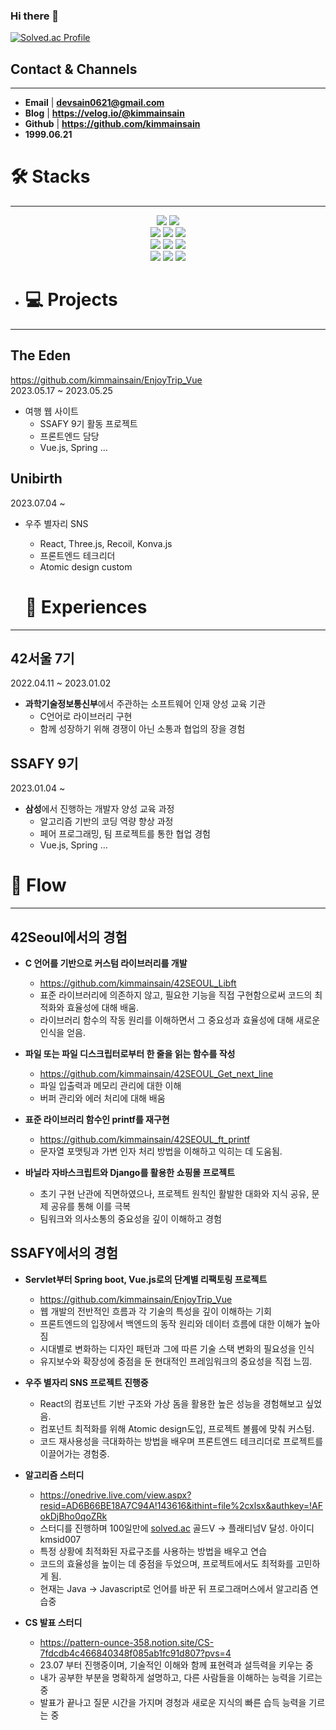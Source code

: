### Hi there 👋
[![Solved.ac Profile](http://mazassumnida.wtf/api/v2/generate_badge?boj=kmsid007)](https://solved.ac/kmsid007/)

## Contact & Channels

---

- **Email** | **devsain0621@gmail.com**
- **Blog** | **https://velog.io/@kimmainsain**
- **Github** | **https://github.com/kimmainsain**
- **1999.06.21**

# 🛠  Stacks

---

<div align=center> 
  <img src="https://img.shields.io/badge/JavaScript-F7DF1E?style=for-the-badge&logo=JavaScript&logoColor=white">
  <img src="https://img.shields.io/badge/java-007396?style=for-the-badge&logo=java&logoColor=white"> 
<br>
<img src="https://img.shields.io/badge/html5-E34F26?style=for-the-badge&logo=html5&logoColor=white">
  <img src="https://img.shields.io/badge/css-1572B6?style=for-the-badge&logo=css3&logoColor=white"> 
  <img src="https://img.shields.io/badge/tailwindcss-06B6D4?style=for-the-badge&logo=tailwindcss&logoColor=white">
<br>
  <img src="https://img.shields.io/badge/react-61DAFB?style=for-the-badge&logo=react&logoColor=black"> 
  <img src="https://img.shields.io/badge/vue.js-4FC08D?style=for-the-badge&logo=vue.js&logoColor=white"> 
  <img src="https://img.shields.io/badge/spring-6DB33F?style=for-the-badge&logo=spring&logoColor=white"> 
  <br>
  <img src="https://img.shields.io/badge/recoil-3578E5?style=for-the-badge&logo=recoil&logoColor=white"> 
  <img src="https://img.shields.io/badge/konva-0D83CD?style=for-the-badge&logo=konva&logoColor=white"> 
  <img src="https://img.shields.io/badge/three-000000?style=for-the-badge&logo=threedotjs&logoColor=white"> 
</div>

- # 💻  Projects

---

## The Eden

https://github.com/kimmainsain/EnjoyTrip_Vue
<br>
2023.05.17 ~ 2023.05.25

- 여행 웹 사이트
    - SSAFY 9기 활동 프로젝트
    - 프론트엔드 담당
    - Vue.js, Spring …

## Unibirth

2023.07.04 ~ 

- 우주 별자리 SNS
    - React, Three.js, Recoil, Konva.js
    - 프론트엔드 테크리더
    - Atomic design custom
 
  # 🎈  Experiences

---

## 42서울 7기

2022.04.11 ~ 2023.01.02

- **과학기술정보통신부**에서 주관하는 소프트웨어 인재 양성 교육 기관
    - C언어로 라이브러리 구현
    - 함께 성장하기 위해 경쟁이 아닌 소통과 협업의 장을 경험

## SSAFY 9기

2023.01.04 ~ 

- **삼성**에서 진행하는 개발자 양성 교육 과정
    - 알고리즘 기반의 코딩 역량 향상 과정
    - 페어 프로그래밍, 팀 프로젝트를 통한 협업 경험
    - Vue.js, Spring …
 
# 🚄  Flow

---

## 42Seoul에서의 경험

- **C 언어를 기반으로 커스텀 라이브러리를 개발**
    - https://github.com/kimmainsain/42SEOUL_Libft
    - 표준 라이브러리에 의존하지 않고, 필요한 기능을 직접 구현함으로써 코드의 최적화와 효율성에 대해 배움.
    - 라이브러리 함수의 작동 원리를 이해하면서 그 중요성과 효율성에 대해 새로운 인식을 얻음.
    
- **파일 또는 파일 디스크립터로부터 한 줄을 읽는 함수를 작성**
    - https://github.com/kimmainsain/42SEOUL_Get_next_line
    - 파일 입출력과 메모리 관리에 대한 이해
    - 버퍼 관리와 에러 처리에 대해 배움

- **표준 라이브러리 함수인 printf를 재구현**
    - https://github.com/kimmainsain/42SEOUL_ft_printf
    - 문자열 포맷팅과 가변 인자 처리 방법을 이해하고 익히는 데 도움됨.
    
- **바닐라 자바스크립트와 Django를 활용한 쇼핑몰 프로젝트**
    - 초기 구현 난관에 직면하였으나, 프로젝트 원칙인 활발한 대화와 지식 공유, 문제 공유를 통해 이를 극복
    - 팀워크와 의사소통의 중요성을 깊이 이해하고 경험
    

## SSAFY에서의 경험

- **Servlet부터 Spring boot, Vue.js로의 단계별 리팩토링 프로젝트**
    - https://github.com/kimmainsain/EnjoyTrip_Vue
    - 웹 개발의 전반적인 흐름과 각 기술의 특성을 깊이 이해하는 기회
    - 프론트엔드의 입장에서 백엔드의 동작 원리와 데이터 흐름에 대한 이해가 높아짐
    - 시대별로 변화하는 디자인 패턴과 그에 따른 기술 스택 변화의 필요성을 인식
    - 유지보수와 확장성에 중점을 둔 현대적인 프레임워크의 중요성을 직접 느낌.
    
- **우주 별자리 SNS 프로젝트 진행중**
    - React의 컴포넌트 기반 구조와 가상 돔을 활용한 높은 성능을 경험해보고 싶었음.
    - 컴포넌트 최적화를 위해 Atomic design도입, 프로젝트 볼륨에 맞춰 커스텀.
    - 코드 재사용성을 극대화하는 방법을 배우며 프론트엔드 테크리더로 프로젝트를 이끌어가는 경험중.

- **알고리즘 스터디**
    - https://onedrive.live.com/view.aspx?resid=AD6B66BE18A7C94A!143616&ithint=file%2cxlsx&authkey=!AFokDjBho0qoZRk
    - 스터디를 진행하며 100일만에 [solved.ac](http://solved.ac) 골드V → 플래티넘V 달성. 아이디 kmsid007
    - 특정 상황에 최적화된 자료구조를 사용하는 방법을 배우고 연습
    - 코드의 효율성을 높이는 데 중점을 두었으며, 프로젝트에서도 최적화를 고민하게 됨.
    - 현재는 Java → Javascript로 언어를 바꾼 뒤 프로그래머스에서 알고리즘 연습중

- **CS 발표 스터디**
    - https://pattern-ounce-358.notion.site/CS-7fdcdb4c466840348f085ab1fc91d807?pvs=4
    - 23.07 부터 진행중이며, 기술적인 이해와 함께 표현력과 설득력을 키우는 중
    - 내가 공부한 부분을 명확하게 설명하고, 다른 사람들을 이해하는 능력을 기르는 중
    - 발표가 끝나고 질문 시간을 가지며 경청과 새로운 지식의 빠른 습득 능력을 기르는 중

<!--
**kimmainsain/kimmainsain** is a ✨ _special_ ✨ repository because its `README.md` (this file) appears on your GitHub profile.

Here are some ideas to get you started:

- 🔭 I’m currently working on ...
- 🌱 I’m currently learning ...
- 👯 I’m looking to collaborate on ...
- 🤔 I’m looking for help with ...
- 💬 Ask me about ...
- 📫 How to reach me: ...
- 😄 Pronouns: ...
- ⚡ Fun fact: ...
-->

